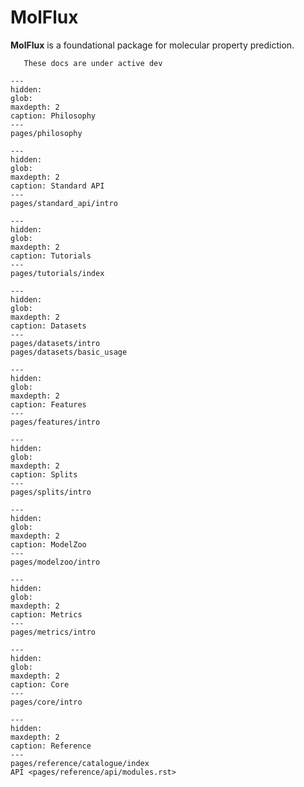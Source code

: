 MolFlux
=======

**MolFlux** is a foundational package for molecular property prediction.

```{note}
   These docs are under active dev
```

```{toctree}
---
hidden:
glob:
maxdepth: 2
caption: Philosophy
---
pages/philosophy
```

```{toctree}
---
hidden:
glob:
maxdepth: 2
caption: Standard API
---
pages/standard_api/intro
```

```{toctree}
---
hidden:
glob:
maxdepth: 2
caption: Tutorials
---
pages/tutorials/index
```

```{toctree}
---
hidden:
glob:
maxdepth: 2
caption: Datasets
---
pages/datasets/intro
pages/datasets/basic_usage
```

```{toctree}
---
hidden:
glob:
maxdepth: 2
caption: Features
---
pages/features/intro
```

```{toctree}
---
hidden:
glob:
maxdepth: 2
caption: Splits
---
pages/splits/intro
```

```{toctree}
---
hidden:
glob:
maxdepth: 2
caption: ModelZoo
---
pages/modelzoo/intro
```

```{toctree}
---
hidden:
glob:
maxdepth: 2
caption: Metrics
---
pages/metrics/intro
```

```{toctree}
---
hidden:
glob:
maxdepth: 2
caption: Core
---
pages/core/intro
```

```{toctree}
---
hidden:
maxdepth: 2
caption: Reference
---
pages/reference/catalogue/index
API <pages/reference/api/modules.rst>
```
